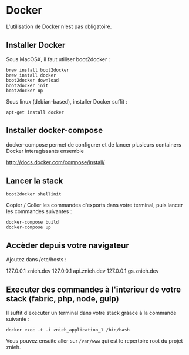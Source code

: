 # Docker

L'utilisation de Docker n'est pas obligatoire.

## Installer Docker

Sous MacOSX, il faut utiliser boot2docker :

```
brew install boot2docker
brew install docker
boot2docker download
boot2docker init
boot2docker up
```

Sous linux (debian-based), installer Docker suffit :
```
apt-get install docker
```


## Installer docker-compose

docker-compose permet de configurer et de lancer plusieurs containers Docker interagissants ensemble

http://docs.docker.com/compose/install/

## Lancer la stack

```
boot2docker shellinit
```

Copier / Coller les commandes d'exports dans votre terminal, puis lancer les commandes suivantes :

```
docker-compose build
docker-compose up
```

## Accèder depuis votre navigateur

Ajoutez dans /etc/hosts :

127.0.0.1      znieh.dev
127.0.0.1      api.znieh.dev
127.0.0.1      gs.znieh.dev 

## Executer des commandes à l'interieur de votre stack (fabric, php, node, gulp)

Il suffit d'executer un terminal dans votre stack gràace à la commande suivante :

```
docker exec -t -i znieh_application_1 /bin/bash
```

Vous pouvez ensuite aller sur `/var/www` qui est le repertoire root du projet znieh.
